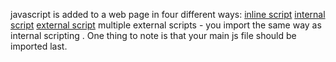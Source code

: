 javascript is added to a web page in four different ways:
    [inline script](./inline_scripting/index.html)
    [internal script](./internal_scripting/)
    [external script](./external_scripting/)
    multiple external scripts - you import the same way as internal scripting . One thing to note is that your main js file should be imported last.
